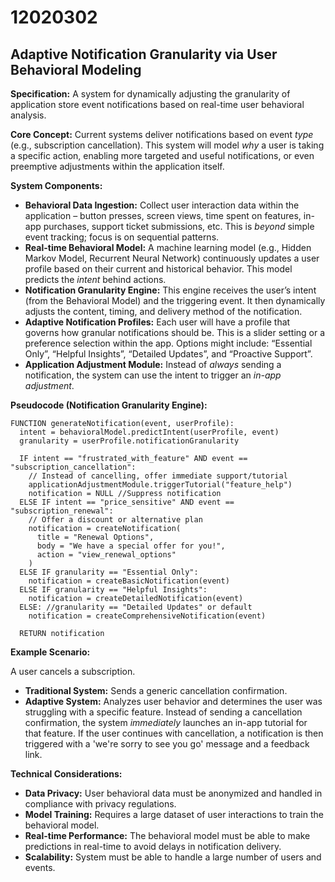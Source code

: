 # 12020302

## Adaptive Notification Granularity via User Behavioral Modeling

**Specification:** A system for dynamically adjusting the granularity of application store event notifications based on real-time user behavioral analysis.

**Core Concept:** Current systems deliver notifications based on event *type* (e.g., subscription cancellation). This system will model *why* a user is taking a specific action, enabling more targeted and useful notifications, or even preemptive adjustments within the application itself.

**System Components:**

*   **Behavioral Data Ingestion:** Collect user interaction data within the application – button presses, screen views, time spent on features, in-app purchases, support ticket submissions, etc. This is *beyond* simple event tracking; focus is on sequential patterns.
*   **Real-time Behavioral Model:** A machine learning model (e.g., Hidden Markov Model, Recurrent Neural Network) continuously updates a user profile based on their current and historical behavior. This model predicts the *intent* behind actions.
*   **Notification Granularity Engine:**  This engine receives the user’s intent (from the Behavioral Model) and the triggering event.  It then dynamically adjusts the content, timing, and delivery method of the notification.
*   **Adaptive Notification Profiles:**  Each user will have a profile that governs how granular notifications should be.  This is a slider setting or a preference selection within the app.  Options might include: “Essential Only”, “Helpful Insights”, “Detailed Updates”, and “Proactive Support”.
*   **Application Adjustment Module:** Instead of *always* sending a notification, the system can use the intent to trigger an *in-app adjustment*.

**Pseudocode (Notification Granularity Engine):**

```
FUNCTION generateNotification(event, userProfile):
  intent = behavioralModel.predictIntent(userProfile, event)
  granularity = userProfile.notificationGranularity

  IF intent == "frustrated_with_feature" AND event == "subscription_cancellation":
    // Instead of cancelling, offer immediate support/tutorial
    applicationAdjustmentModule.triggerTutorial("feature_help")
    notification = NULL //Suppress notification
  ELSE IF intent == "price_sensitive" AND event == "subscription_renewal":
    // Offer a discount or alternative plan
    notification = createNotification(
      title = "Renewal Options",
      body = "We have a special offer for you!",
      action = "view_renewal_options"
    )
  ELSE IF granularity == "Essential Only":
    notification = createBasicNotification(event)
  ELSE IF granularity == "Helpful Insights":
    notification = createDetailedNotification(event)
  ELSE: //granularity == "Detailed Updates" or default
    notification = createComprehensiveNotification(event)

  RETURN notification
```

**Example Scenario:**

A user cancels a subscription. 

*   **Traditional System:** Sends a generic cancellation confirmation.
*   **Adaptive System:** Analyzes user behavior and determines the user was struggling with a specific feature.  Instead of sending a cancellation confirmation, the system *immediately* launches an in-app tutorial for that feature. If the user continues with cancellation, a notification is then triggered with a 'we're sorry to see you go' message and a feedback link.

**Technical Considerations:**

*   **Data Privacy:** User behavioral data must be anonymized and handled in compliance with privacy regulations.
*   **Model Training:** Requires a large dataset of user interactions to train the behavioral model.
*   **Real-time Performance:** The behavioral model must be able to make predictions in real-time to avoid delays in notification delivery.
*   **Scalability:** System must be able to handle a large number of users and events.